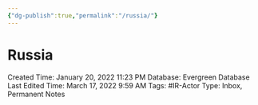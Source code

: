 ```yaml
---
{"dg-publish":true,"permalink":"/russia/"}
---
```


# Russia

Created Time: January 20, 2022 11:23 PM
Database: Evergreen Database
Last Edited Time: March 17, 2022 9:59 AM
Tags: #IR-Actor
Type: Inbox, Permanent Notes